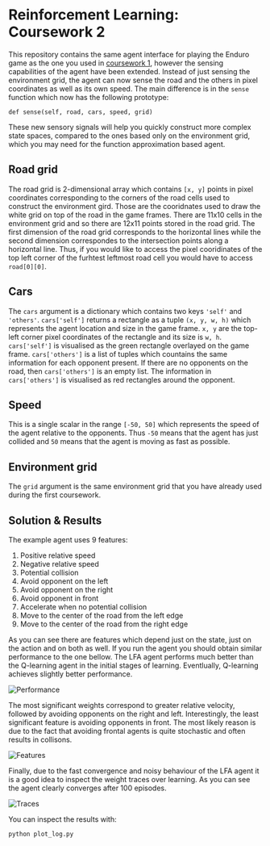 # Reinforcement Learning: Coursework 2

This repository contains the same agent interface for playing the Enduro game as the one you used in [coursework 1](https://github.com/ipab-rad/rl-cw1), however the sensing capabilities of the agent have been extended. Instead of just sensing the environment grid, the agent can now sense the road and the others in pixel coordinates as well as its own speed. The main difference is in the `sense` function which now has the following prototype:

`def sense(self, road, cars, speed, grid)`

These new sensory signals will help you quickly construct more complex state spaces, compared to the ones based only on the environment grid, which you may need for the function approximation based agent.

## Road grid

The road grid is 2-dimensional array which contains `[x, y]` points in pixel coordinates corresponding to the corners of the road cells used to construct the environment gird. Those are the cooridnates used to draw the white grid on top of the road in the game frames. There are 11x10 cells in the environment grid and so there are 12x11 points stored in the road grid. The first dimension of the road grid corresponds to the horizontal lines while the second dimension correspondes to the intersection points along a horizontal line. Thus, if you would like to access the pixel cooridinates of the top left corner of the furhtest leftmost road cell you would have to access `road[0][0]`.

## Cars

The `cars` argument is a dictionary which contains two keys `'self'` and `'others'`. `cars['self']` returns a rectangle as a tuple `(x, y, w, h)` which represents the agent location and size in the game frame.  `x, y` are the top-left corner pixel coordinates of the rectangle and its size is `w, h`. `cars['self']` is visualised as the green rectangle overlayed on the game frame. `cars['others']` is a list of tuples which countains the same information for each opponent present. If there are no opponents on the road, then `cars['others']` is an empty list. The information in `cars['others']` is visualised as red rectangles around the opponent.

## Speed

This is a single scalar in the range `[-50, 50]` which represents the speed of the agent relative to the opponents. Thus `-50` means that the agent has just collided and `50` means that the agent is moving as fast as possible.

## Environment grid

The `grid` argument is the same environment grid that you have already used during the first coursework.

## Solution & Results
The example agent uses 9 features:

1. Positive relative speed
2. Negative relative speed
3. Potential collision
4. Avoid opponent on the left
5. Avoid opponent on the right
6. Avoid opponent in front
7. Accelerate when no potential collision
8. Move to the center of the road from the left edge
9. Move to the center of the road from the right edge

As you can see there are features which depend just on the state, just on the action and on both as well. If you run the agent you should obtain similar performance to the one bellow. The LFA agent performs much better than the Q-learning agent in the initial stages of learning. Eventlually, Q-learning achieves slightly better performance.

![Performance](https://raw.githubusercontent.com/ipab-rad/rl-cw2/master/figs/performance.png)

The most significant weights correspond to greater relative velocity, followed by avoiding opponents on the right and left. Interestingly, the least significant feature is avoiding opponents in front. The most likely reason is due to the fact that avoiding frontal agents is quite stochastic and often results in collisons.

![Features](https://raw.githubusercontent.com/ipab-rad/rl-cw2/master/figs/features.png)

Finally, due to the fast convergence and noisy behaviour of the LFA agent it is a good idea to inspect the weight traces over learning. As you can see the agent clearly converges after 100 episodes.

![Traces](https://raw.githubusercontent.com/ipab-rad/rl-cw2/master/figs/traces.png)

You can inspect the results with:

```
python plot_log.py
```
